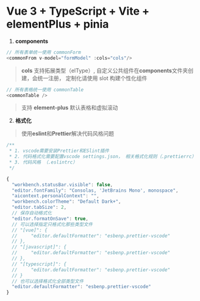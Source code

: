 # Vue 3 + TypeScript + Vite + elementPlus + pinia

1. **components**

```js
// 所有表单统一使用 commonForm
<commonFrom v-model="formModel" :cols="cols"/>
```

> **cols** 支持拓展类型（elType）, 自定义公共组件在**components**文件夹创建，会统一注册， 定制化请使用 slot 构建个性化组件

```js
// 所有表格统一使用 commonTable
<commonTable />
```

> 支持 **element-plus** 默认表格和虚拟滚动

2. **格式化**

> 使用**eslint**和**Prettier**解决代码风格问题

```js
/**
 * 1. vscode需要安装Prettier和ESlint插件
 * 2. 代码格式化需要配置vscode settings.json， 相关格式化规则（.prettierrc）
 * 3. 代码风格 （.eslintrc）
 */

{
  "workbench.statusBar.visible": false,
  "editor.fontFamily": "Consolas, 'JetBrains Mono', monospace",
  "aicontext.personalContext": "",
  "workbench.colorTheme": "Default Dark+",
  "editor.tabSize": 2,
  // 保存自动格式化
  "editor.formatOnSave": true,
  // 可以选择指定只格式化那些类型文件
  // "[vue]": {
  //     "editor.defaultFormatter": "esbenp.prettier-vscode"
  // },
  // "[javascript]": {
  //     "editor.defaultFormatter": "esbenp.prettier-vscode"
  // },
  // "[typescript]": {
  //     "editor.defaultFormatter": "esbenp.prettier-vscode"
  // }
  // 也可以选择格式化全部类型文件
  "editor.defaultFormatter": "esbenp.prettier-vscode"
}
```
